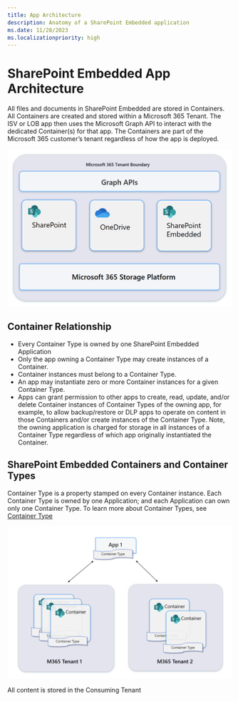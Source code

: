 ```yaml
---
title: App Architecture
description: Anatomy of a SharePoint Embedded application
ms.date: 11/28/2023
ms.localizationpriority: high
---
```


# SharePoint Embedded App Architecture

All files and documents in SharePoint Embedded are stored in Containers. All Containers are created and stored within a Microsoft 365 Tenant. The ISV or LOB app then uses the Microsoft Graph API to interact with the dedicated Container(s) for that app. The Containers are part of the Microsoft 365 customer’s tenant regardless of how the app is deployed.

![SharePoint Embedded Capabilities](../../images/apparc-2.png)

## Container Relationship

- Every Container Type is owned by one SharePoint Embedded Application
- Only the app owning a Container Type may create instances of a Container.
- Container instances must belong to a Container Type.
- An app may instantiate zero or more Container instances for a given Container Type.
- Apps can grant permission to other apps to create, read, update, and/or delete Container instances of Container Types of the owning app, for example, to allow backup/restore or DLP apps to operate on content in those Containers and/or create instances of the Container Type. Note, the owning application is charged for storage in all instances of a Container Type regardless of which app originally instantiated the Container.

## SharePoint Embedded Containers and Container Types

Container Type is a property stamped on every Container instance. Each Container Type is owned by one Application; and each Application can own only one Container Type. To learn more about Container Types, see [Container Type](./containertypes.md)

![SharePoint Embedded Flow](../../images/apparc-1.png)

All content is stored in the Consuming Tenant